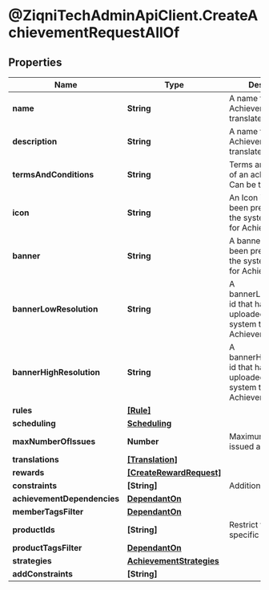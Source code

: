 # @ZiqniTechAdminApiClient.CreateAchievementRequestAllOf

## Properties

Name | Type | Description | Notes
------------ | ------------- | ------------- | -------------
**name** | **String** | A name for the Achievement. Can be translated | 
**description** | **String** | A name for the Achievement. Can be translated | [optional] 
**termsAndConditions** | **String** | Terms and conditions of an achievement. Can be translated | [optional] 
**icon** | **String** | An Icon id that has been pre uploaded to the system to display for Achievement | [optional] 
**banner** | **String** | A banner id that has been pre uploaded to the system to display for Achievement | [optional] 
**bannerLowResolution** | **String** | A bannerLowResolution id that has been pre uploaded to the system to display for Achievement | [optional] 
**bannerHighResolution** | **String** | A bannerHighResolution id that has been pre uploaded to the system to display for Achievement | [optional] 
**rules** | [**[Rule]**](Rule.md) |  | [optional] 
**scheduling** | [**Scheduling**](Scheduling.md) |  | 
**maxNumberOfIssues** | **Number** | Maximum number of issued achievements | [optional] 
**translations** | [**[Translation]**](Translation.md) |  | [optional] 
**rewards** | [**[CreateRewardRequest]**](CreateRewardRequest.md) |  | [optional] 
**constraints** | **[String]** | Additional constraints | 
**achievementDependencies** | [**DependantOn**](DependantOn.md) |  | [optional] 
**memberTagsFilter** | [**DependantOn**](DependantOn.md) |  | [optional] 
**productIds** | **[String]** | Restrict this to specific products | [optional] 
**productTagsFilter** | [**DependantOn**](DependantOn.md) |  | [optional] 
**strategies** | [**AchievementStrategies**](AchievementStrategies.md) |  | [optional] 
**addConstraints** | **[String]** |  | [optional] 


